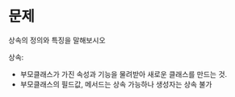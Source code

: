 # 문제

상속의 정의와 특징을 말해보시오

상속: 
- 부모클래스가 가진 속성과 기능을 물려받아 새로운 클래스를 만드는 것.
- 부모클래스의 필드값, 메서드는 상속 가능하나 생성자는 상속 불가